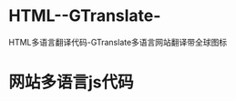 # HTML--GTranslate-
HTML多语言翻译代码-GTranslate多语言网站翻译带全球图标

# 网站多语言js代码

<script src="/gtranslate/js/float.js?ver=6.4.1" data-no-optimize="1" data-no-minify="1" data-gt-orig-url="/" data-gt-orig-domain="/" data-gt-widget-id="36649063" defer></script>
